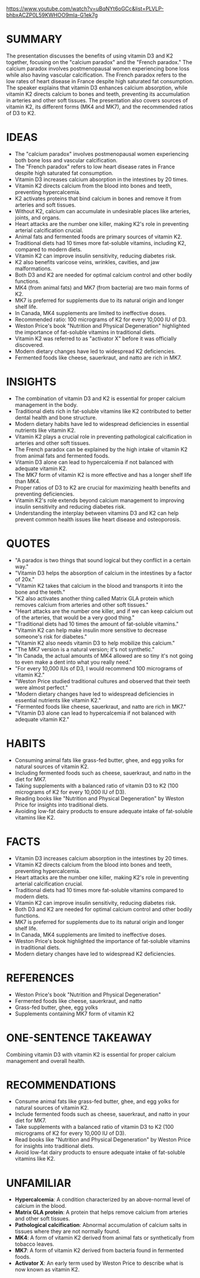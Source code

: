 https://www.youtube.com/watch?v=uBqNYt6oGCc&list=PLVLP-bhbxACZP0L59KWHOO9mla-G1ek7g
# SUMMARY

The presentation discusses the benefits of using vitamin D3 and K2 together, focusing on the "calcium paradox" and the "French paradox." The calcium paradox involves postmenopausal women experiencing bone loss while also having vascular calcification. The French paradox refers to the low rates of heart disease in France despite high saturated fat consumption. The speaker explains that vitamin D3 enhances calcium absorption, while vitamin K2 directs calcium to bones and teeth, preventing its accumulation in arteries and other soft tissues. The presentation also covers sources of vitamin K2, its different forms (MK4 and MK7), and the recommended ratios of D3 to K2.

# IDEAS

- The "calcium paradox" involves postmenopausal women experiencing both bone loss and vascular calcification.
- The "French paradox" refers to low heart disease rates in France despite high saturated fat consumption.
- Vitamin D3 increases calcium absorption in the intestines by 20 times.
- Vitamin K2 directs calcium from the blood into bones and teeth, preventing hypercalcemia.
- K2 activates proteins that bind calcium in bones and remove it from arteries and soft tissues.
- Without K2, calcium can accumulate in undesirable places like arteries, joints, and organs.
- Heart attacks are the number one killer, making K2's role in preventing arterial calcification crucial.
- Animal fats and fermented foods are primary sources of vitamin K2.
- Traditional diets had 10 times more fat-soluble vitamins, including K2, compared to modern diets.
- Vitamin K2 can improve insulin sensitivity, reducing diabetes risk.
- K2 also benefits varicose veins, wrinkles, cavities, and jaw malformations.
- Both D3 and K2 are needed for optimal calcium control and other bodily functions.
- MK4 (from animal fats) and MK7 (from bacteria) are two main forms of K2.
- MK7 is preferred for supplements due to its natural origin and longer shelf life.
- In Canada, MK4 supplements are limited to ineffective doses.
- Recommended ratio: 100 micrograms of K2 for every 10,000 IU of D3.
- Weston Price's book "Nutrition and Physical Degeneration" highlighted the importance of fat-soluble vitamins in traditional diets.
- Vitamin K2 was referred to as "activator X" before it was officially discovered.
- Modern dietary changes have led to widespread K2 deficiencies.
- Fermented foods like cheese, sauerkraut, and natto are rich in MK7.

# INSIGHTS

- The combination of vitamin D3 and K2 is essential for proper calcium management in the body.
- Traditional diets rich in fat-soluble vitamins like K2 contributed to better dental health and bone structure.
- Modern dietary habits have led to widespread deficiencies in essential nutrients like vitamin K2.
- Vitamin K2 plays a crucial role in preventing pathological calcification in arteries and other soft tissues.
- The French paradox can be explained by the high intake of vitamin K2 from animal fats and fermented foods.
- Vitamin D3 alone can lead to hypercalcemia if not balanced with adequate vitamin K2.
- The MK7 form of vitamin K2 is more effective and has a longer shelf life than MK4.
- Proper ratios of D3 to K2 are crucial for maximizing health benefits and preventing deficiencies.
- Vitamin K2's role extends beyond calcium management to improving insulin sensitivity and reducing diabetes risk.
- Understanding the interplay between vitamins D3 and K2 can help prevent common health issues like heart disease and osteoporosis.

# QUOTES

- "A paradox is two things that sound logical but they conflict in a certain way."
- "Vitamin D3 helps the absorption of calcium in the intestines by a factor of 20x."
- "Vitamin K2 takes that calcium in the blood and transports it into the bone and the teeth."
- "K2 also activates another thing called Matrix GLA protein which removes calcium from arteries and other soft tissues."
- "Heart attacks are the number one killer, and if we can keep calcium out of the arteries, that would be a very good thing."
- "Traditional diets had 10 times the amount of fat-soluble vitamins."
- "Vitamin K2 can help make insulin more sensitive to decrease someone's risk for diabetes."
- "Vitamin K2 also needs vitamin D3 to help mobilize this calcium."
- "The MK7 version is a natural version; it's not synthetic."
- "In Canada, the actual amounts of MK4 allowed are so tiny it's not going to even make a dent into what you really need."
- "For every 10,000 IUs of D3, I would recommend 100 micrograms of vitamin K2."
- "Weston Price studied traditional cultures and observed that their teeth were almost perfect."
- "Modern dietary changes have led to widespread deficiencies in essential nutrients like vitamin K2."
- "Fermented foods like cheese, sauerkraut, and natto are rich in MK7."
- "Vitamin D3 alone can lead to hypercalcemia if not balanced with adequate vitamin K2."

# HABITS

- Consuming animal fats like grass-fed butter, ghee, and egg yolks for natural sources of vitamin K2.
- Including fermented foods such as cheese, sauerkraut, and natto in the diet for MK7.
- Taking supplements with a balanced ratio of vitamin D3 to K2 (100 micrograms of K2 for every 10,000 IU of D3).
- Reading books like "Nutrition and Physical Degeneration" by Weston Price for insights into traditional diets.
- Avoiding low-fat dairy products to ensure adequate intake of fat-soluble vitamins like K2.

# FACTS

- Vitamin D3 increases calcium absorption in the intestines by 20 times.
- Vitamin K2 directs calcium from the blood into bones and teeth, preventing hypercalcemia.
- Heart attacks are the number one killer, making K2's role in preventing arterial calcification crucial.
- Traditional diets had 10 times more fat-soluble vitamins compared to modern diets.
- Vitamin K2 can improve insulin sensitivity, reducing diabetes risk.
- Both D3 and K2 are needed for optimal calcium control and other bodily functions.
- MK7 is preferred for supplements due to its natural origin and longer shelf life.
- In Canada, MK4 supplements are limited to ineffective doses.
- Weston Price's book highlighted the importance of fat-soluble vitamins in traditional diets.
- Modern dietary changes have led to widespread K2 deficiencies.

# REFERENCES

- Weston Price's book "Nutrition and Physical Degeneration"
- Fermented foods like cheese, sauerkraut, and natto
- Grass-fed butter, ghee, egg yolks
- Supplements containing MK7 form of vitamin K2

# ONE-SENTENCE TAKEAWAY

Combining vitamin D3 with vitamin K2 is essential for proper calcium management and overall health.

# RECOMMENDATIONS

- Consume animal fats like grass-fed butter, ghee, and egg yolks for natural sources of vitamin K2.
- Include fermented foods such as cheese, sauerkraut, and natto in your diet for MK7.
- Take supplements with a balanced ratio of vitamin D3 to K2 (100 micrograms of K2 for every 10,000 IU of D3).
- Read books like "Nutrition and Physical Degeneration" by Weston Price for insights into traditional diets.
- Avoid low-fat dairy products to ensure adequate intake of fat-soluble vitamins like K2.

# UNFAMILIAR

- **Hypercalcemia**: A condition characterized by an above-normal level of calcium in the blood.
- **Matrix GLA protein**: A protein that helps remove calcium from arteries and other soft tissues.
- **Pathological calcification**: Abnormal accumulation of calcium salts in tissues where they are not normally found.
- **MK4**: A form of vitamin K2 derived from animal fats or synthetically from tobacco leaves.
- **MK7**: A form of vitamin K2 derived from bacteria found in fermented foods.
- **Activator X**: An early term used by Weston Price to describe what is now known as vitamin K2.
